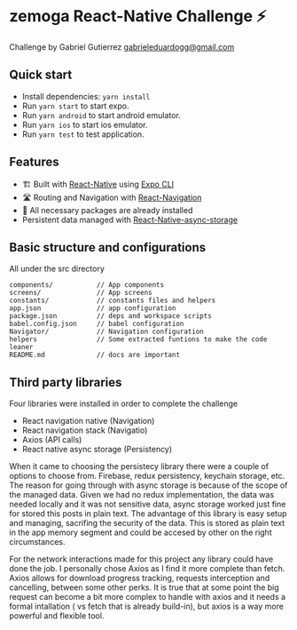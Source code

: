 # zemoga React-Native Challenge ⚡️
Challenge by Gabriel Gutierrez 
gabrieleduardogg@gmail.com
## Quick start

- Install dependencies: `yarn install`
- Run `yarn start` to start expo.
- Run `yarn android` to start android emulator.
- Run `yarn ios` to start ios emulator.
- Run `yarn test` to test application.
## Features

- 🏗 Built with [React-Native](https://reactnative.dev) using [Expo CLI](https://expo.io/)
- 🛣 Routing and Navigation with [React-Navigation](https://reactnavigation.org)
- 🧰 All necessary packages are already installed
-    Persistent data managed with [React-Native-async-storage](https://github.com/react-native-async-storage/async-storage)
## Basic structure and configurations

All under the src directory
```
components/           // App components
screens/              // App screens
constants/            // constants files and helpers
app.json              // app configuration
package.json          // deps and workspace scripts
babel.config.json     // babel configuration
Navigator/            // Navigation configuration
helpers               // Some extracted funtions to make the code leaner
README.md             // docs are important
```

## Third party libraries
Four libraries were installed in order to complete the challenge
- React navigation native (Navigation)
- React navigation stack (Navigatio)
- Axios (API calls)
- React native async storage (Persistency)

When it came to choosing the persistecy library there were a couple of options to choose from. Firebase, redux persistency, keychain storage, etc. The reason for going through with async storage is because of the scope of the managed data. Given we had no redux implementation, the data was needed locally and it was not sensitive data, async storage worked just fine for stored this posts in plain text. The advantage of this library is easy setup and managing, sacrifing the security of the data. This is stored as plain text in the app memory segment and could be accesed by other on the right circumstances.

For the network interactions made for this project any library could have done the job. I personally chose Axios as I find it more complete than fetch. Axios allows for download progress tracking, requests interception and cancelling, between some other perks. It is true that at some point the big request can become a bit more complex to handle with axios and it needs a formal intallation ( vs fetch that is already build-in), but axios is a way more powerful and flexible tool.